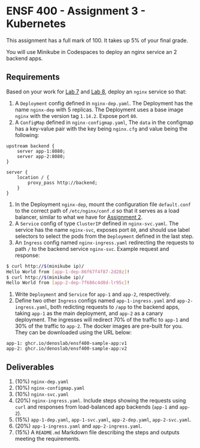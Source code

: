 # ENSF 400 - Assignment 3 - Kubernetes

This assignment has a full mark of 100. It takes up 5\% of your final grade. 

You will use Minikube in Codespaces to deploy an nginx service an 2 backend apps.

## Requirements

Based on your work for [Lab 7](https://github.com/denoslab/ensf400-lab7-kubernetes-1) and [Lab 8](https://github.com/denoslab/ensf400-lab8-kubernetes-2), deploy an `nginx` service so that:

1. A `Deployment` config defined in `nginx-dep.yaml`. The Deployment has the name `nginx-dep` with 5 replicas. The Deployment uses a base image `nginx` with the version tag `1.14.2`. Expose port `80`.
1. A `ConfigMap` defined in `nginx-configmap.yaml`, The `data` in the configmap has a key-value pair with the key being `nginx.cfg` and value being the following:
```
upstream backend {
    server app-1:8080;
    server app-2:8080;
}

server {
    location / {
        proxy_pass http://backend;
    }
}
```
1. In the Deployment `nginx-dep`, mount the configuration file `default.conf` to the correct path of `/etc/nginx/conf.d` so that it serves as a load balancer, similar to what we have for [Assignment 2](https://github.com/denoslab/ensf400-lab5-ansible/tree/main/assignment2).
1. A `Service` config of type `ClusterIP` defined in `nginx-svc.yaml`. The service has the name `nginx-svc`, exposes port `80`, and should use label selectors to select the pods from the `Deployment` defined in the last step.
1. An `Ingress` config named `nginx-ingress.yaml` redirecting the requests to path `/` to the backend service `nginx-svc`. Example request and response:
```bash
$ curl http://$(minikube ip)/
Hello World from [app-1-dep-86f67f4f87-2d28z]!
$ curl http://$(minikube ip)/
Hello World from [app-2-dep-7f686c4d8d-lr95c]!
```
1. Write `Deployment` and `Service` for `app-1` and `app-2`, respectively.
1. Define two other `Ingress` configs named `app-1-ingress.yaml` and `app-2-ingress.yaml`, both redicting requests to `/app` to the backend apps, taking `app-1` as the main deployment, and `app-2` as a canary deployment. The ingresses will redirect 70% of the traffic to `app-1` and 30% of the traffic to `app-2`. The docker images are pre-built for you. They can be downloaded using the URL below:
```
app-1: ghcr.io/denoslab/ensf400-sample-app:v1
app-2: ghcr.io/denoslab/ensf400-sample-app:v2
```

## Deliverables

1. (10%) `nginx-dep.yaml`
1. (10%) `nginx-configmap.yaml`
1. (10%) `nginx-svc.yaml`
1. (20%) `nginx-ingress.yaml`. Include steps showing the requests using `curl` and responses from load-balanced app backends (`app-1` and `app-2`).
1. (15%) `app-1-dep.yaml`, `app-1-svc.yaml`, `app-2-dep.yaml`, `app-2-svc.yaml`.
1. (20%) `app-1-ingress.yaml` and `app-2-ingress.yaml`.
1. (15%) A `README.md` Markdown file describing the steps and outputs meeting the requirements. 
